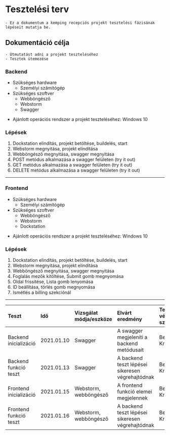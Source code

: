 # Tesztelési terv
    - Ez a dokumentum a kemping recepciós projekt tesztelési fázisának lépéseit mutatja be.
## **Dokumentáció célja**
    - Útmutatást adni a projekt teszteléséhez
    - Tesztek ütemezése
### **Backend**
* Szükséges hardware
    * Személyi számítógép
* Szükséges szoftver
    * Webböngésző
    * Webstorm
    * Swagger
- Ajánlott operációs rendszer a projekt teszteléséhez: Windows 10
### **Lépések**
1. Dockstation elindítás, projekt betöltése, buildelés, start
2. Webstorm megnyitása, projekt elindítása
3. Webböngésző megnyitása, swagger megnyitása
4. POST metódus alkalmazása a swagger felületen (try it out)
5. GET metódus alkalmazása a swagger felületen (try it out)
6. DELETE metódus alkalmazása a swagger felületen (try it out)

-----------------------------------------------------------------------------------

### **Frontend**
* Szükséges hardware
    * Személyi számítógép
* Szükséges szoftver
    * Webböngésző
    * Webstorm
    * Dockstation
- Ajánlott operációs rendszer a projekt teszteléséhez: Windows 10

### **Lépések**
1. Dockstation elindítás, projekt betöltése, buildelés, start
2. Webstorm megnyitása, projekt elindítása
3. Webböngésző megnyitása, swagger megnyitása
4. Foglalás mezők kitöltése, Submit gomb megnyomása
5. Oldal frissítése, Lista gomb lenyomása
6. ID beállítása, törlés gomb megnyomása
7. Ismétlés a billing szekciónál

-----------------------------------------------------------------------------------

|**Teszt**|**Idő**|**Vizsgálat módja/eszköze**|**Elvárt eredmény**|**Tesztelést végző személy**|
| :-------- | :---------------- | :------------------------ | :---------------- | :------------------ |
|Backend inicializáció|2021.01.10|Swagger|A swagger megjeleníti a backend metódusait|Bencsik Krisztián|
|Backend funkció teszt|2021.01.13|Swagger|A backend teszt lépései sikeresen végrehajtódnak|Bencsik Krisztián|
|Frontend inicializáció|2021.01.15|Webstorm, webböngésző|A frontend funkció elemei megjelennek|Bencsik Krisztián|
|Frontend funkció teszt|2021.01.16|Webstorm, webböngésző|A backend teszt lépései sikeresen végrehajtódnak|Bencsik Krisztián|


    
 